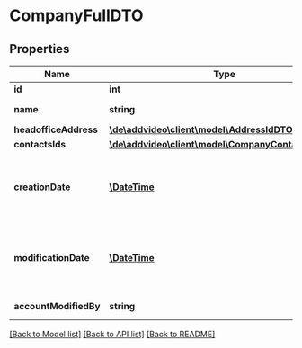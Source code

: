 # CompanyFullDTO

## Properties
Name | Type | Description | Notes
------------ | ------------- | ------------- | -------------
**id** | **int** | Internal reference id in db. | [optional] 
**name** | **string** | Name of company. String value must not exceed 128 bytes of ASCII characters. | 
**headofficeAddress** | [**\de\addvideo\client\model\AddressIdDTO**](AddressIdDTO.md) | Internal reference id to Address of headoffice. | [optional] 
**contactsIds** | [**\de\addvideo\client\model\CompanyContactIdDTO[]**](CompanyContactIdDTO.md) | List of reference ids to Contacts. | [optional] 
**creationDate** | [**\DateTime**](\DateTime.md) | Date of dataset creation. READ ONLY! Value will be set from db and cannot be manipulated via the API! Format as defined in &lt;a href&#x3D;&#39;http://xml2rfc.ietf.org/public/rfc/html/rfc3339.html#anchor14&#39; target&#x3D;&#39;_blank&#39;&gt;RFC3339&lt;/a&gt;. Format as defined in &lt;a href&#x3D;&#39;http://xml2rfc.ietf.org/public/rfc/html/rfc3339.html#anchor14&#39; target&#x3D;&#39;_blank&#39;&gt;RFC3339&lt;/a&gt;. | [optional] 
**modificationDate** | [**\DateTime**](\DateTime.md) | Date of last dataset modification. READ ONLY! Value will be set from db and cannot be manipulated via the API! Format as defined in &lt;a href&#x3D;&#39;http://xml2rfc.ietf.org/public/rfc/html/rfc3339.html#anchor14&#39; target&#x3D;&#39;_blank&#39;&gt;RFC3339&lt;/a&gt;. Format as defined in &lt;a href&#x3D;&#39;http://xml2rfc.ietf.org/public/rfc/html/rfc3339.html#anchor14&#39; target&#x3D;&#39;_blank&#39;&gt;RFC3339&lt;/a&gt;. | [optional] 
**accountModifiedBy** | **string** | Account used for last dataset modification. READ ONLY! Value will be set from db and cannot be manipulated via the API!. | [optional] 

[[Back to Model list]](../README.md#documentation-for-models) [[Back to API list]](../README.md#documentation-for-api-endpoints) [[Back to README]](../README.md)


